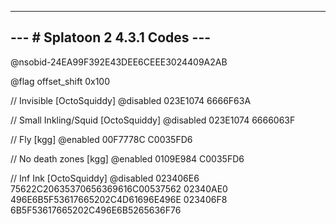 --------------------------------
--- # Splatoon 2 4.3.1 Codes ---
--------------------------------

@nsobid-24EA99F392E43DEE6CEEE3024409A2AB

@flag offset_shift 0x100

// Invisible [OctoSquiddy]
@disabled
023E1074 6666F63A

// Small Inkling/Squid [OctoSquiddy]
@disabled
023E1074 6666063F

// Fly [kgg]
@enabled
00F7778C C0035FD6

// No death zones [kgg]
@enabled
0109E984 C0035FD6

// Inf Ink [OctoSquiddy]
@disabled
023406E6 75622C20635370656369616C00537562
02340AE0 496E6B5F53617665202C4D61696E496E
023406F8 6B5F53617665202C496E6B5265636F76
